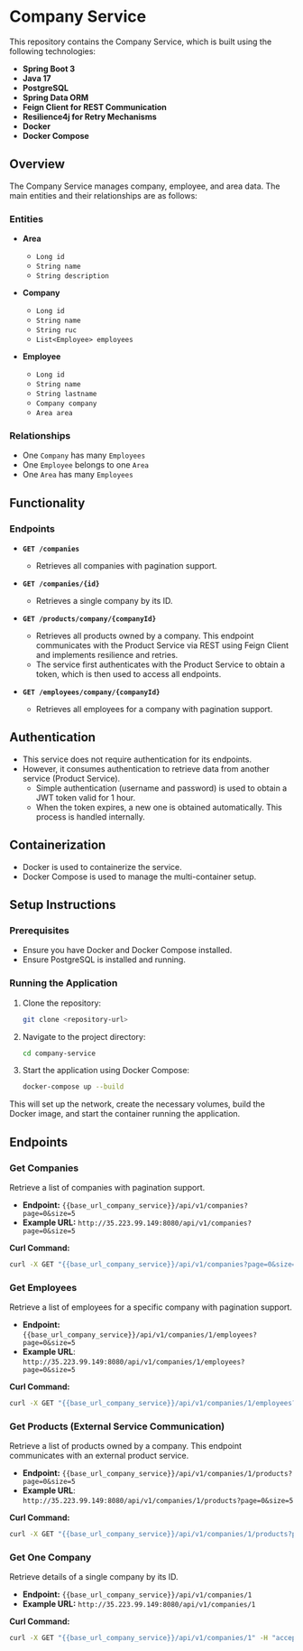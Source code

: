 # Company Service

This repository contains the Company Service, which is built using the following technologies:

- **Spring Boot 3**
- **Java 17**
- **PostgreSQL**
- **Spring Data ORM**
- **Feign Client for REST Communication**
- **Resilience4j for Retry Mechanisms**
- **Docker**
- **Docker Compose**

## Overview

The Company Service manages company, employee, and area data. The main entities and their relationships are as follows:

### Entities

- **Area**
    - `Long id`
    - `String name`
    - `String description`

- **Company**
    - `Long id`
    - `String name`
    - `String ruc`
    - `List<Employee> employees`

- **Employee**
    - `Long id`
    - `String name`
    - `String lastname`
    - `Company company`
    - `Area area`

### Relationships

- One `Company` has many `Employees`
- One `Employee` belongs to one `Area`
- One `Area` has many `Employees`

## Functionality

### Endpoints

- **`GET /companies`**
    - Retrieves all companies with pagination support.

- **`GET /companies/{id}`**
    - Retrieves a single company by its ID.

- **`GET /products/company/{companyId}`**
    - Retrieves all products owned by a company. This endpoint communicates with the Product Service via REST using Feign Client and implements resilience and retries.
    - The service first authenticates with the Product Service to obtain a token, which is then used to access all endpoints.

- **`GET /employees/company/{companyId}`**
    - Retrieves all employees for a company with pagination support.

## Authentication

- This service does not require authentication for its endpoints.
- However, it consumes authentication to retrieve data from another service (Product Service).
    - Simple authentication (username and password) is used to obtain a JWT token valid for 1 hour.
    - When the token expires, a new one is obtained automatically. This process is handled internally.

## Containerization

- Docker is used to containerize the service.
- Docker Compose is used to manage the multi-container setup.

## Setup Instructions

### Prerequisites

- Ensure you have Docker and Docker Compose installed.
- Ensure PostgreSQL is installed and running.

### Running the Application

1. Clone the repository:
    ```bash
    git clone <repository-url>
    ```
2. Navigate to the project directory:
    ```bash
    cd company-service
    ```
3. Start the application using Docker Compose:
    ```bash
    docker-compose up --build
    ```

This will set up the network, create the necessary volumes, build the Docker image, and start the container running the application.

## Endpoints

### Get Companies

Retrieve a list of companies with pagination support.

- **Endpoint:** `{{base_url_company_service}}/api/v1/companies?page=0&size=5`
- **Example URL:** `http://35.223.99.149:8080/api/v1/companies?page=0&size=5`

**Curl Command:**
```sh
curl -X GET "{{base_url_company_service}}/api/v1/companies?page=0&size=5" -H "accept: application/json"
```

### Get Employees
Retrieve a list of employees for a specific company with pagination support.

- **Endpoint:** `{{base_url_company_service}}/api/v1/companies/1/employees?page=0&size=5`
- **Example URL**: `http://35.223.99.149:8080/api/v1/companies/1/employees?page=0&size=5`

**Curl Command:**
```sh
curl -X GET "{{base_url_company_service}}/api/v1/companies/1/employees?page=0&size=5" -H "accept: application/json"
```

### Get Products (External Service Communication)
Retrieve a list of products owned by a company. This endpoint communicates with an external product service.

- **Endpoint:** `{{base_url_company_service}}/api/v1/companies/1/products?page=0&size=5`
- **Example URL**: `http://35.223.99.149:8080/api/v1/companies/1/products?page=0&size=5`

**Curl Command:**
```sh
curl -X GET "{{base_url_company_service}}/api/v1/companies/1/products?page=0&size=5" -H "accept: application/json"
```

### Get One Company
Retrieve details of a single company by its ID.

- **Endpoint:** `{{base_url_company_service}}/api/v1/companies/1`
- **Example URL:** `http://35.223.99.149:8080/api/v1/companies/1`

**Curl Command:**
```sh
curl -X GET "{{base_url_company_service}}/api/v1/companies/1" -H "accept: application/json"
```
